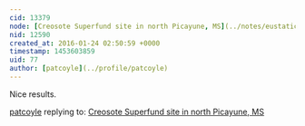 ```yaml
---
cid: 13379
node: [Creosote Superfund site in north Picayune, MS](../notes/eustatic/01-16-2016/creosote-superfund-site-in-north-picayune-ms)
nid: 12590
created_at: 2016-01-24 02:50:59 +0000
timestamp: 1453603859
uid: 77
author: [patcoyle](../profile/patcoyle)
---
```


Nice results. 

[patcoyle](../profile/patcoyle) replying to: [Creosote Superfund site in north Picayune, MS](../notes/eustatic/01-16-2016/creosote-superfund-site-in-north-picayune-ms)

